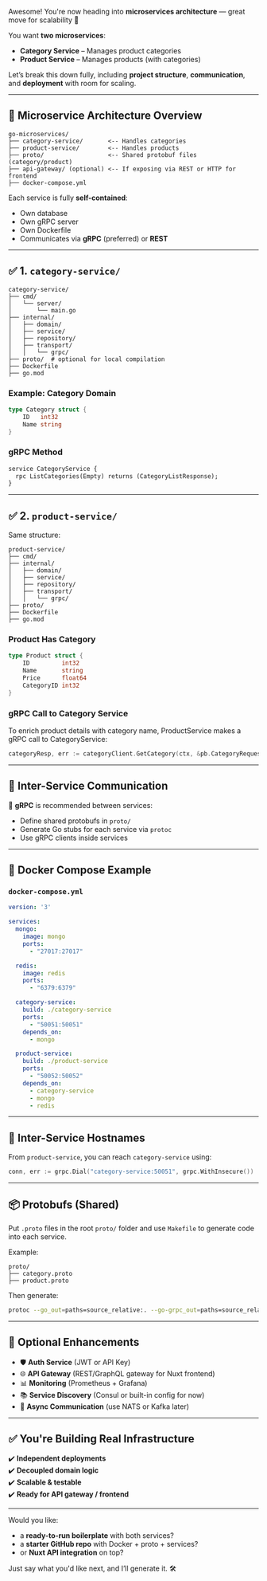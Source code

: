 Awesome! You're now heading into **microservices architecture** — great move for scalability 🚀

You want **two microservices**:
- **Category Service** – Manages product categories
- **Product Service** – Manages products (with categories)

Let’s break this down fully, including **project structure**, **communication**, and **deployment** with room for scaling.

---

## 🧱 Microservice Architecture Overview

```
go-microservices/
├── category-service/       <-- Handles categories
├── product-service/        <-- Handles products
├── proto/                  <-- Shared protobuf files (category/product)
├── api-gateway/ (optional) <-- If exposing via REST or HTTP for frontend
├── docker-compose.yml
```

Each service is fully **self-contained**:
- Own database
- Own gRPC server
- Own Dockerfile
- Communicates via **gRPC** (preferred) or **REST**

---

## ✅ 1. `category-service/`

```
category-service/
├── cmd/
│   └── server/
│       └── main.go
├── internal/
│   ├── domain/
│   ├── service/
│   ├── repository/
│   ├── transport/
│   │   └── grpc/
├── proto/  # optional for local compilation
├── Dockerfile
├── go.mod
```

### Example: Category Domain

```go
type Category struct {
    ID   int32
    Name string
}
```

### gRPC Method

```proto
service CategoryService {
  rpc ListCategories(Empty) returns (CategoryListResponse);
}
```

---

## ✅ 2. `product-service/`

Same structure:

```
product-service/
├── cmd/
├── internal/
│   ├── domain/
│   ├── service/
│   ├── repository/
│   ├── transport/
│   │   └── grpc/
├── proto/
├── Dockerfile
├── go.mod
```

### Product Has Category

```go
type Product struct {
    ID         int32
    Name       string
    Price      float64
    CategoryID int32
}
```

### gRPC Call to Category Service

To enrich product details with category name, ProductService makes a gRPC call to CategoryService:

```go
categoryResp, err := categoryClient.GetCategory(ctx, &pb.CategoryRequest{Id: product.CategoryID})
```

---

## 🔗 Inter-Service Communication

💬 **gRPC** is recommended between services:

- Define shared protobufs in `proto/`
- Generate Go stubs for each service via `protoc`
- Use gRPC clients inside services

---

## 🐳 Docker Compose Example

### `docker-compose.yml`

```yaml
version: '3'

services:
  mongo:
    image: mongo
    ports:
      - "27017:27017"

  redis:
    image: redis
    ports:
      - "6379:6379"

  category-service:
    build: ./category-service
    ports:
      - "50051:50051"
    depends_on:
      - mongo

  product-service:
    build: ./product-service
    ports:
      - "50052:50052"
    depends_on:
      - category-service
      - mongo
      - redis
```

---

## 🔄 Inter-Service Hostnames

From `product-service`, you can reach `category-service` using:
```go
conn, err := grpc.Dial("category-service:50051", grpc.WithInsecure())
```

---

## 📦 Protobufs (Shared)

Put `.proto` files in the root `proto/` folder and use `Makefile` to generate code into each service.

Example:
```
proto/
├── category.proto
├── product.proto
```

Then generate:

```bash
protoc --go_out=paths=source_relative:. --go-grpc_out=paths=source_relative:. category.proto
```

---

## 🧠 Optional Enhancements

- 🛡️ **Auth Service** (JWT or API Key)
- 🌐 **API Gateway** (REST/GraphQL gateway for Nuxt frontend)
- 📊 **Monitoring** (Prometheus + Grafana)
- 📚 **Service Discovery** (Consul or built-in config for now)
- 🔁 **Async Communication** (use NATS or Kafka later)

---

## ✅ You're Building Real Infrastructure

✔️ **Independent deployments**  
✔️ **Decoupled domain logic**  
✔️ **Scalable & testable**  
✔️ **Ready for API gateway / frontend**

---

Would you like:
- a **ready-to-run boilerplate** with both services?
- a **starter GitHub repo** with Docker + proto + services?
- or **Nuxt API integration** on top?

Just say what you'd like next, and I’ll generate it. 🛠️